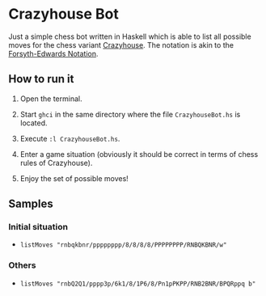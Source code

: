 # Crazyhouse Bot

Just a simple chess bot written in Haskell which is able to list all possible moves for the chess variant [Crazyhouse](https://en.wikipedia.org/wiki/Crazyhouse). The notation is akin to the [Forsyth-Edwards Notation](https://en.wikipedia.org/wiki/Forsyth-Edwards_Notation).

## How to run it

1. Open the terminal.

2. Start ```ghci``` in the same directory where the file ```CrazyhouseBot.hs``` is located.

3. Execute ```:l CrazyhouseBot.hs```.

4. Enter a game situation (obviously it should be correct in terms of chess rules of Crazyhouse).

5. Enjoy the set of possible moves!

## Samples

### Initial situation

- ```listMoves "rnbqkbnr/pppppppp/8/8/8/8/PPPPPPPP/RNBQKBNR/w"```

### Others

- ```listMoves "rnbQ2Q1/pppp3p/6k1/8/1P6/8/Pn1pPKPP/RNB2BNR/BPQRppq b"```
